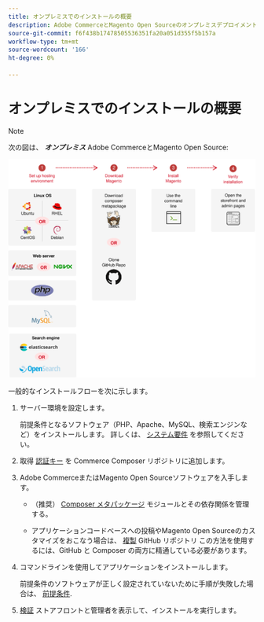 ```yaml
---
title: オンプレミスでのインストールの概要
description: Adobe CommerceとMagento Open Sourceのオンプレミスデプロイメントのインストールプロセスについて説明します。
source-git-commit: f6f438b17478505536351fa20a051d355f5b157a
workflow-type: tm+mt
source-wordcount: '166'
ht-degree: 0%

---
```



# オンプレミスでのインストールの概要

>[!NOTE]
>
>次の図は、 _**オンプレミス**_ Adobe CommerceとMagento Open Source:

![インストールの仕組み](../assets/installation/install-diagram-24.svg)

一般的なインストールフローを次に示します。

1. サーバー環境を設定します。

   前提条件となるソフトウェア（PHP、Apache、MySQL、検索エンジンなど）をインストールします。 詳しくは、 [システム要件](system-requirements.md) を参照してください。

1. 取得 [認証キー](prerequisites/authentication-keys.md) を Commerce Composer リポジトリに追加します。

1. Adobe CommerceまたはMagento Open Sourceソフトウェアを入手します。

   * （推奨） [Composer メタパッケージ](composer.md) モジュールとその依存関係を管理する。

   * アプリケーションコードベースへの投稿やMagento Open Sourceのカスタマイズをおこなう場合は、 [複製](https://developer.adobe.com/commerce/contributor/guides/install/clone-repository/) GitHub リポジトリ この方法を使用するには、GitHub と Composer の両方に精通している必要があります。

1. コマンドラインを使用してアプリケーションをインストールします。

   前提条件のソフトウェアが正しく設定されていないために手順が失敗した場合は、 [前提条件](prerequisites/overview.md).

1. [検証](next-steps/verify.md) ストアフロントと管理者を表示して、インストールを実行します。

